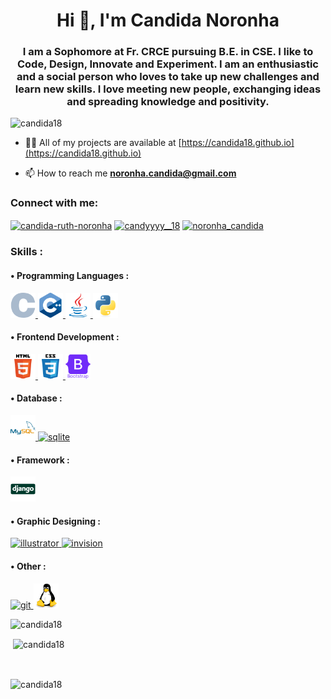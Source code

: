 
<h1 align="center">Hi 👋, I'm Candida Noronha</h1>
<h3 align="center">I am a Sophomore at Fr. CRCE pursuing B.E. in CSE. I like to Code, Design, Innovate and Experiment. I am an enthusiastic and a social person who loves to take up new challenges and learn new skills. I love meeting new people, exchanging ideas and spreading knowledge and positivity.</h3>

<p align="left"> <img src="https://komarev.com/ghpvc/?username=candida18&label=Profile%20views&color=0e75b6&style=flat" alt="candida18" /> </p>

- 👨‍💻 All of my projects are available at [https://candida18.github.io](https://candida18.github.io)

- 📫 How to reach me **noronha.candida@gmail.com**

<h3 align="left">Connect with me:</h3>
<p align="left">
<a href="https://linkedin.com/in/candida-ruth-noronha" target="blank"><img align="center" src="https://cdn.jsdelivr.net/npm/simple-icons@3.0.1/icons/linkedin.svg" alt="candida-ruth-noronha" height="30" width="40" /></a>
<a href="https://instagram.com/candyyyy__18" target="blank"><img align="center" src="https://cdn.jsdelivr.net/npm/simple-icons@3.0.1/icons/instagram.svg" alt="candyyyy__18" height="30" width="40" /></a>
<a href="https://www.hackerrank.com/noronha_candida" target="blank"><img align="center" src="https://cdn.jsdelivr.net/npm/simple-icons@3.0.1/icons/hackerrank.svg" alt="noronha_candida" height="30" width="40" /></a>
</p>

<h3 align="left">Skills :</h3>

<h4 align="left">• Programming Languages :</h4>
<p align="left"> 
  <a href="https://www.cprogramming.com/" target="_blank"> 
    <img src="https://raw.githubusercontent.com/devicons/devicon/master/icons/c/c-original.svg" alt="c" width="40" height="40"/> 
  </a> 
  <a href="https://www.w3schools.com/cpp/" target="_blank"> 
    <img src="https://raw.githubusercontent.com/devicons/devicon/master/icons/cplusplus/cplusplus-original.svg" alt="cplusplus" width="40" height="40"/> 
  </a> 
  <a href="https://www.java.com" target="_blank"> 
    <img src="https://raw.githubusercontent.com/devicons/devicon/master/icons/java/java-original.svg" alt="java" width="40" height="40"/> 
  </a>
   <a href="https://www.python.org" target="_blank">
    <img src="https://raw.githubusercontent.com/devicons/devicon/master/icons/python/python-original.svg" alt="python" width="40" height="40"/> 
  </a>
</p>
<h4 align="left">• Frontend Development :</h4>
<p align="left"> 
  <a href="https://www.w3.org/html/" target="_blank"> 
    <img src="https://raw.githubusercontent.com/devicons/devicon/master/icons/html5/html5-original-wordmark.svg" alt="html5" width="40" height="40"/> 
  </a>             
  <a href="https://www.w3schools.com/css/" target="_blank">
    <img src="https://raw.githubusercontent.com/devicons/devicon/master/icons/css3/css3-original-wordmark.svg" alt="css3" width="40" height="40"/> 
  </a>      
  <a href="https://getbootstrap.com" target="_blank"> 
    <img src="https://raw.githubusercontent.com/devicons/devicon/master/icons/bootstrap/bootstrap-plain-wordmark.svg" alt="bootstrap" width="40" height="40"/> 
  </a>
</p>
<h4 align="left">• Database :</h4>
<p align="left"> 
   <a href="https://www.mysql.com/" target="_blank"> 
    <img src="https://raw.githubusercontent.com/devicons/devicon/master/icons/mysql/mysql-original-wordmark.svg" alt="mysql" width="40" height="40"/> 
  </a>
  <a href="https://www.sqlite.org/" target="_blank">
    <img src="https://www.vectorlogo.zone/logos/sqlite/sqlite-icon.svg" alt="sqlite" width="40" height="40"/>
  </a>
</p>
<h4 align="left">• Framework :</h4>
<p align="left"> 
  <a href="https://www.djangoproject.com/" target="_blank"> 
    <img src="https://raw.githubusercontent.com/devicons/devicon/master/icons/django/django-original.svg" alt="django" width="40" height="40"/> 
  </a> 
</p>
<h4 align="left">• Graphic Designing :</h4>
<p align="left"> 
  <a href="https://www.adobe.com/in/products/illustrator.html" target="_blank"> 
    <img src="https://www.vectorlogo.zone/logos/adobe_illustrator/adobe_illustrator-icon.svg" alt="illustrator" width="40" height="40"/> 
  </a> 
  <a href="https://www.invisionapp.com/" target="_blank"> 
    <img src="https://www.vectorlogo.zone/logos/invisionapp/invisionapp-icon.svg" alt="invision" width="40" height="40"/> 
  </a> 
</p>
<h4 align="left">• Other :</h4>
<p align="left"> 
  <a href="https://git-scm.com/" target="_blank"> 
    <img src="https://www.vectorlogo.zone/logos/git-scm/git-scm-icon.svg" alt="git" width="40" height="40"/>
  </a>  
  <a href="https://www.linux.org/" target="_blank">
    <img src="https://raw.githubusercontent.com/devicons/devicon/master/icons/linux/linux-original.svg" alt="linux" width="40" height="40"/> 
  </a> 
</p>

<p><img align="left" src="https://github-readme-stats.vercel.app/api/top-langs?username=candida18&show_icons=true&locale=en&layout=compact" alt="candida18" /></p>
<br>
<p>&nbsp;<img align="center" src="https://github-readme-stats.vercel.app/api?username=candida18&show_icons=true&locale=en" alt="candida18" /></p>
<br>
<p><img align="center" src="https://github-readme-streak-stats.herokuapp.com/?user=candida18&" alt="candida18" /></p>
